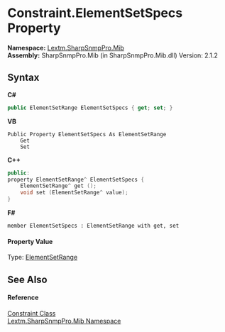 # Constraint.ElementSetSpecs Property 
 

**Namespace:**&nbsp;<a href="N_Lextm_SharpSnmpPro_Mib">Lextm.SharpSnmpPro.Mib</a><br />**Assembly:**&nbsp;SharpSnmpPro.Mib (in SharpSnmpPro.Mib.dll) Version: 2.1.2

## Syntax

**C#**<br />
``` C#
public ElementSetRange ElementSetSpecs { get; set; }
```

**VB**<br />
``` VB
Public Property ElementSetSpecs As ElementSetRange
	Get
	Set
```

**C++**<br />
``` C++
public:
property ElementSetRange^ ElementSetSpecs {
	ElementSetRange^ get ();
	void set (ElementSetRange^ value);
}
```

**F#**<br />
``` F#
member ElementSetSpecs : ElementSetRange with get, set

```


#### Property Value
Type: <a href="T_Lextm_SharpSnmpPro_Mib_ElementSetRange">ElementSetRange</a>

## See Also


#### Reference
<a href="T_Lextm_SharpSnmpPro_Mib_Constraint">Constraint Class</a><br /><a href="N_Lextm_SharpSnmpPro_Mib">Lextm.SharpSnmpPro.Mib Namespace</a><br />